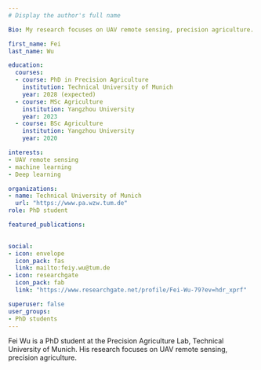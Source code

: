 ```yaml
---
# Display the author's full name 

Bio: My research focuses on UAV remote sensing, precision agriculture.

first_name: Fei
last_name: Wu

education:
  courses:
  - course: PhD in Precision Agriculture
    institution: Technical University of Munich
    year: 2028 (expected)
  - course: MSc Agriculture
    institution: Yangzhou University
    year: 2023
  - course: BSc Agriculture
    institution: Yangzhou University
    year: 2020

interests:
- UAV remote sensing
- machine learning
- Deep learning 

organizations:
- name: Technical University of Munich
  url: "https://www.pa.wzw.tum.de"
role: PhD student

featured_publications:
  

social:
- icon: envelope
  icon_pack: fas
  link: mailto:feiy.wu@tum.de  
- icon: researchgate
  icon_pack: fab
  link: "https://www.researchgate.net/profile/Fei-Wu-79?ev=hdr_xprf"

superuser: false
user_groups:
- PhD students
---
```

Fei Wu is a PhD student at the Precision Agriculture Lab, Technical University of Munich. His research focuses on UAV remote sensing, precision agriculture.

